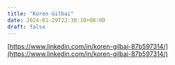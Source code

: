 ```yaml
---
title: "Koren Gilbai"
date: 2024-01-29T22:30:10+08:00
draft: false
---
```


[https://www.linkedin.com/in/koren-gilbai-87b597314/](https://www.linkedin.com/in/koren-gilbai-87b597314/)
